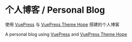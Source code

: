 # 个人博客 / Personal Blog

使用 [VuePress](https://v2.vuepress.vuejs.org/zh/) 与 [VuePress Theme Hope](https://vuepress-theme-hope.github.io/v2/zh/) 搭建的个人博客

A personal blog using [VuePress](https://v2.vuepress.vuejs.org/) and [VuePress Theme Hope](https://vuepress-theme-hope.github.io/v2/)
